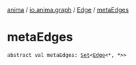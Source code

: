 [anima](../../index.md) / [io.anima.graph](../index.md) / [Edge](index.md) / [metaEdges](./meta-edges.md)

# metaEdges

`abstract val metaEdges: `[`Set`](https://kotlinlang.org/api/latest/jvm/stdlib/kotlin.collections/-set/index.html)`<`[`Edge`](index.md)`<*, *>>`